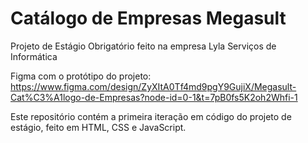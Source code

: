 # Catálogo de Empresas Megasult

Projeto de Estágio Obrigatório feito na empresa Lyla Serviços de Informática

Figma com o protótipo do projeto: https://www.figma.com/design/ZyXItA0Tf4md9pgY9GujiX/Megasult-Cat%C3%A1logo-de-Empresas?node-id=0-1&t=7pB0fs5K2oh2Whfi-1

Este repositório contém a primeira iteração em código do projeto de estágio, feito em HTML, CSS e JavaScript.
